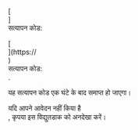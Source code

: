 [<br host>] <br action> सत्यापन कोड: <br code>

[<br host>](https://<br host>) <br action> सत्यापन कोड: <br code>.

यह सत्यापन कोड एक घंटे के बाद समाप्त हो जाएगा।

यदि आपने आवेदन नहीं किया है <br action>, कृपया इस विद्युतडाक को अनदेखा करें।